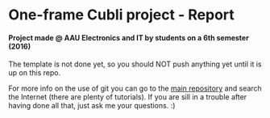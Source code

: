 # One-frame Cubli project - Report
#### Project made @ AAU Electronics and IT by students on a 6th semester (2016)

The template is not done yet, so you should NOT push anything yet until it is up on this repo.

For more info on the use of git you can go to the [main repository](https://github.com/AodhAnd/p6-cubli-main) and search the Internet (there are plenty of tutorials). If you are sill in a trouble after having done all that, just ask me your questions. :)